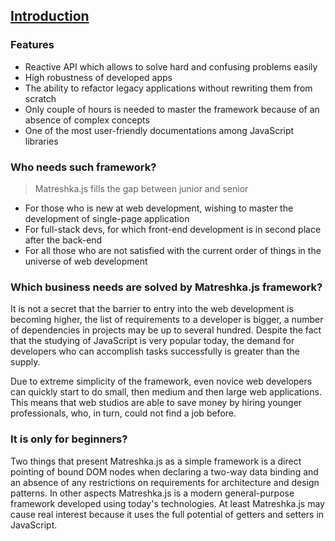 ## [Introduction](#!introduction)
### Features
- Reactive API which allows to solve hard and confusing problems easily
- High robustness of developed apps
- The ability to refactor legacy applications without rewriting them from scratch
- Only couple of hours is needed to master the framework because of an absence of complex concepts
- One of the most user-friendly documentations among JavaScript libraries

### Who needs such framework?

> Matreshka.js fills the gap between junior and senior

- For those who is new at web development, wishing to master the development of single-page application
- For full-stack devs, for which front-end development is in second place after the back-end
- For all those who are not satisfied with the current order of things in the universe of web development

### Which business needs are solved by Matreshka.js framework?

It is not a secret that the barrier to entry into the web development is becoming higher, the list of requirements to a developer is bigger, a number of dependencies in projects may be up to several hundred. Despite the fact that the studying of JavaScript is very popular today, the demand for developers who can accomplish tasks successfully is greater than the supply.

Due to extreme simplicity of the framework, even novice web developers can quickly start to do small, then medium and then large web applications. This means that web studios are able to save money by hiring younger professionals, who, in turn, could not find a job before.

### It is only for beginners?

Two things that present Matreshka.js as a simple framework is a direct pointing of bound DOM nodes when declaring a two-way data binding and an absence of any restrictions on requirements for architecture and design patterns. In other aspects Matreshka.js is a modern general-purpose framework developed using today's technologies. At least Matreshka.js may cause real interest because it uses the full potential of getters and setters in JavaScript.
